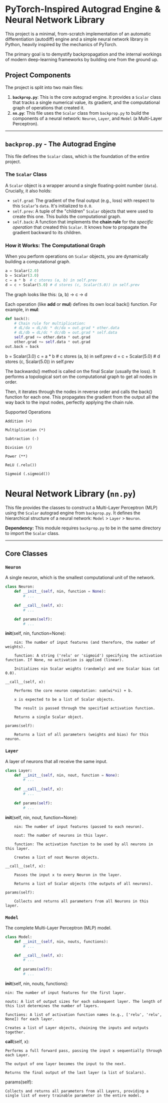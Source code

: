 # PyTorch-Inspired Autograd Engine & Neural Network Library

This project is a minimal, from-scratch implementation of an automatic differentiation (autodiff) engine and a simple neural network library in Python, heavily inspired by the mechanics of PyTorch.

The primary goal is to demystify backpropagation and the internal workings of modern deep-learning frameworks by building one from the ground up.

## Project Components

The project is split into two main files:

1.  **`backprop.py`**: This is the core autograd engine. It provides a `Scalar` class that tracks a single numerical value, its gradient, and the computational graph of operations that created it.
2.  **`nn.py`**: This file uses the `Scalar` class from `backprop.py` to build the components of a neural network: `Neuron`, `Layer`, and `Model` (a Multi-Layer Perceptron).

---

## `backprop.py` - The Autograd Engine

This file defines the `Scalar` class, which is the foundation of the entire project.

### The `Scalar` Class

A `Scalar` object is a wrapper around a single floating-point number (`data`). Crucially, it also holds:

* `self.grad`: The gradient of the final output (e.g., loss) with respect to this `Scalar`'s `data`. It's initialized to `0.0`.
* `self.prev`: A tuple of the "children" `Scalar` objects that were used to create this one. This builds the computational graph.
* `self.back`: A function that implements the **chain rule** for the *specific operation* that created this `Scalar`. It knows how to propagate the gradient backward to its children.

### How it Works: The Computational Graph

When you perform operations on `Scalar` objects, you are dynamically building a computational graph.

```python
a = Scalar(2.0)
b = Scalar(3.0)
c = a * b  # c stores (a, b) in self.prev
d = c + Scalar(5.0) # d stores (c, Scalar(5.0)) in self.prev
```
The graph looks like this: (a, b) -> c -> d

Each operation (like __add__ or __mul__) defines its own local back() function. For example, in __mul__:
```python
def back():
    # Chain rule for multiplication:
    # dL/da = dL/dc * dc/da = out.grad * other.data
    # dL/db = dL/dc * dc/db = out.grad * self.data
    self.grad += other.data * out.grad
    other.grad += self.data * out.grad
out.back = back
```


b = Scalar(3.0)
c = a * b  # c stores (a, b) in self.prev
d = c + Scalar(5.0) # d stores (c, Scalar(5.0)) in self.prev

The backwards() method is called on the final Scalar (usually the loss). It performs a topological sort on the computational graph to get all nodes in order.

Then, it iterates through the nodes in reverse order and calls the back() function for each one. This propagates the gradient from the output all the way back to the input nodes, perfectly applying the chain rule.

Supported Operations

    Addition (+)

    Multiplication (*)

    Subtraction (-)

    Division (/)

    Power (**)

    ReLU (.relu())

    Sigmoid (.sigmoid())
# Neural Network Library (`nn.py`)

This file provides the classes to construct a Multi-Layer Perceptron (MLP) using the `Scalar` autograd engine from `backprop.py`. It defines the hierarchical structure of a neural network: `Model` > `Layer` > `Neuron`.

**Dependency:** This module requires `backprop.py` to be in the same directory to import the `Scalar` class.

---

##  Core Classes

### `Neuron`

A single neuron, which is the smallest computational unit of the network.

```python
class Neuron:
    def __init__(self, nin, function = None):
        # ...
    
    def __call__(self, x):
        # ...

    def params(self):
        # ...
```
__init__(self, nin, function=None):

        nin: The number of input features (and therefore, the number of weights).

        function: A string ('relu' or 'sigmoid') specifying the activation function. If None, no activation is applied (linear).

        Initializes nin Scalar weights (randomly) and one Scalar bias (at 0.0).

    __call__(self, x):

        Performs the core neuron computation: sum(wi*xi) + b.

        x is expected to be a list of Scalar objects.

        The result is passed through the specified activation function.

        Returns a single Scalar object.

    params(self):

        Returns a list of all parameters (weights and bias) for this neuron.

### `Layer`

A layer of neurons that all receive the same input.
```python
class Layer:
    def __init__(self, nin, nout, function = None):
        # ...
    
    def __call__(self, x):
        # ...
    
    def params(self):
        # ...
```
__init__(self, nin, nout, function=None):

        nin: The number of input features (passed to each neuron).

        nout: The number of neurons in this layer.

        function: The activation function to be used by all neurons in this layer.

        Creates a list of nout Neuron objects.

    __call__(self, x):

        Passes the input x to every Neuron in the layer.

        Returns a list of Scalar objects (the outputs of all neurons).

    params(self):

        Collects and returns all parameters from all Neurons in this layer.

### `Model`

The complete Multi-Layer Perceptron (MLP) model.
```python
class Model:
    def __init__(self, nin, nouts, functions):
        # ...

    def __call__(self, x):
        # ...
    
    def params(self):
        # ...
```
__init__(self, nin, nouts, functions):

    nin: The number of input features for the first layer.

    nouts: A list of output sizes for each subsequent layer. The length of this list determines the number of layers.

    functions: A list of activation function names (e.g., ['relu', 'relu', None]) for each layer.

    Creates a list of Layer objects, chaining the inputs and outputs together.

__call__(self, x):

    Performs a full forward pass, passing the input x sequentially through each Layer.

    The output of one layer becomes the input to the next.

    Returns the final output of the last layer (a list of Scalars).

params(self):

    Collects and returns all parameters from all Layers, providing a single list of every trainable parameter in the entire model.
